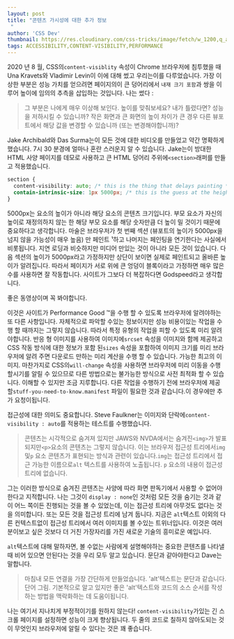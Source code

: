 ```yaml
---
layout: post
title: "콘텐츠 가시성에 대한 추가 정보
 "
author: 'CSS Dev'
thumbnail: https://res.cloudinary.com/css-tricks/image/fetch/w_1200,q_auto,f_auto/https://css-tricks.com/wp-content/uploads/2018/11/devtools-paintbrush.jpg
tags: ACCESSIBILITY,CONTENT-VISIBILITY,PERFORMANCE
---
```



2020 년 8 월, CSS의`content-visiblity` 속성이 Chrome 브라우저에 침투했을 때 Una Kravets와 Vladimir Levin이 이에 대해 썼고 우리는이를 다루었습니다.
 가장 이상한 부분은 성능 가치를 얻으려면 페이지의이 큰 덩어리에서 `내재 크기 포함`과 쌍을 이루어 높이에 임의의 추측을 삽입하는 것입니다.
 나는 썼다 :
 

> 그 부분은 나에게 매우 이상해 보인다.
 높이를 맞춰보세요?
 내가 틀렸다면?
 성능을 저하시킬 수 있습니까?
 작은 화면과 큰 화면의 높이 차이가 큰 경우 다른 뷰포트에서 해당 값을 변경할 수 있습니까 (또는 변경해야합니까)?
 

Jake Archibald와 Das Surma는이 모든 것에 대한 비디오를 만들었고 약간 명확하게했습니다.
 7시 30 분경에 얼마나 혼란 스러운지 알 수 있습니다.
 Jake는이 방대한 HTML 사양 페이지를 데모로 사용하고 큰 HTML 덩어리 주위에`<section>`래퍼를 만들고 적용했습니다.
 

```css
section {
  content-visibility: auto; /* this is the thing that delays painting */
  contain-intrinsic-size: 1px 5000px; /* this is the guess at the height of the content, and also saying width doesn't matter */
}
```

5000px는 요소의 높이가 아니라 해당 요소의 콘텐츠 크기입니다.
 부모 요소가 자신의 높이로 재정의하지 않는 한 해당 부모 요소를 해당 숫자만큼 더 높이 밀 것이기 때문에 중요하다고 생각합니다.
 마술은 브라우저가 첫 번째 섹션 (뷰포트의 높이가 5000px을 넘지 않을 가능성이 매우 높음) 만 페인트 ¹하고 나머지는 페인팅을 연기한다는 사실에서 비롯됩니다.
 지연 로딩과 비슷하지만 미디어 만있는 것이 아니라 모든 것이 있습니다.
 다음 섹션의 높이가 5000px라고 가정하지만 상단이 보이면 실제로 페인트되고 올바른 높이가 알려집니다.
 따라서 페이지가 서로 위에 큰 엉덩이 블록이라고 가정하면 매우 많은 수를 사용하면 잘 작동합니다.
 사이트가 그보다 더 복잡하다면 Godspeed라고 생각합니다.
 

좋은 동영상이며 꼭 봐야합니다.
 

이것은 사이트가 Performance Good ™을 수행 할 수 있도록 브라우저에 알려야하는 또 다른 사항입니다.
 자체적으로 파악할 수있는 정보이지만 성능 비용이있는 작업을 수행 할 때까지는 그렇지 않습니다.
 따라서 특정 유형의 작업을 피할 수 있도록 미리 알려야합니다.
 반응 형 이미지를 사용하여 이미지에`srcset` 속성을 이미지와 함께 제공하고 CSS 작동 방식에 대한 정보가 포함 된`sizes` 속성을 포함하여 이미지 크기를 미리 브라우저에 알려 주면 다운로드 만하는 미리 계산을 수행 할 수 있습니다.
 가능한 최고의 이미지.
 마찬가지로 CSS의`will-change` 속성을 사용하면 브라우저에 미리 이동을 수행 할시기를 알릴 수 있으므로 다른 방법으로는 불가능한 방식으로 사전 최적화 할 수 있습니다.
 이해할 수 있지만 조금 지루합니다.
 다른 작업을 수행하기 전에 브라우저에 제공 할`stuff-you-need-to-know.manifest` 파일이 필요한 것과 같습니다.이 경우에만 추가 요청이됩니다.
 

접근성에 대한 의미도 중요합니다.
 Steve Faulkner는 이미지와 단락에`content-visibility : auto`를 적용하는 테스트를 수행했습니다.
 

> 콘텐츠는 시각적으로 숨겨져 있지만 JAWS와 NVDA에서는 숨겨진`<img>`가 발표되지만`<p>`요소의 콘텐츠는 그렇지 않습니다.
 이는 브라우저 접근성 트리에서`img` 및`p` 요소 콘텐츠가 표현되는 방식과 관련이 있습니다.`img`는 접근성 트리에서 접근 가능한 이름으로`alt` 텍스트를 사용하여 노출됩니다.
 `p` 요소의 내용이 접근성 트리에 없습니다.
 

그는 이러한 방식으로 숨겨진 콘텐츠는 사양에 따라 화면 판독기에서 사용할 수 없어야한다고 지적합니다.
 나는 그것이 `display : none`인 것처럼 모든 것을 숨기는 것과 같이 어느 쪽이든 진행되는 것을 볼 수 있었는데, 이는 접근성 트리에 아무것도 없다는 것을 의미합니다.
 또는 모든 것을 접근성 트리에 남겨 둡니다.
 지금은 `alt`텍스트 이외의 다른 컨텍스트없이 접근성 트리에서 여러 이미지를 볼 수있는 트위너입니다.
 이것은 여러분이보고 싶은 것보다 더 거친 가장자리를 가진 새로운 기술의 흥미로운 예입니다.
 

`alt`텍스트에 대해 말하자면, 볼 수없는 사람에게 설명해야하는 중요한 콘텐츠를 나타낼 때 비어 있으면 안된다는 것을 우리 모두 알고 있습니다.
 문단과 같아야한다고 Dave는 말합니다.
 

> 마침내 모든 연결을 가장 간단하게 만들었습니다. 'alt'텍스트는 문단과 같습니다.
 단어 그림.
 기본적으로 알고 있지만 좋은 'alt'텍스트와 코드의 소스 순서를 작성하는 방법을 맥락화하는 데 도움이됩니다.
 

나는 여기서 지나치게 부정적이기를 원하지 않는다!
 `content-visibility`가있는 긴 스크롤 페이지를 설정하면 성능이 크게 향상됩니다.
 두 줄의 코드로 칠하지 않아도되는 것이 무엇인지 브라우저에 알릴 수 있다는 것은 꽤 좋습니다.
 